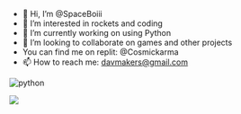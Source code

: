 - 👋 Hi, I’m @SpaceBoiii
- 👀 I’m interested in rockets and coding
- 🌱 I’m currently working on using Python
- 💞️ I’m looking to collaborate on games and other projects
- You can find me on replit: @Cosmickarma
- 📫 How to reach me: davmakers@gmail.com
<img src="https://img.shields.io/badge/Knows-Python-blue/?logo=python&logoColor=warning&color=blue&style=for-the-badge" alt="python">

![](http://github-profile-summary-cards.vercel.app/api/cards/profile-details?username=SpaceBoiii&theme=solarized_dark)
<!---
SpaceBoiii/SpaceBoiii is a ✨ special ✨ repository because its `README.md` (this file) appears on your GitHub profile.
You can click the Preview link to take a look at your changes.
--->
